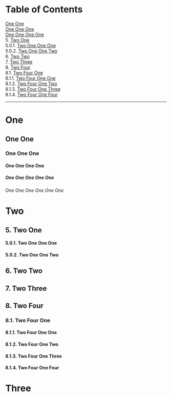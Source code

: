 <!-- !numberedheadings (level=4 minlevel=2 skip=1 start=5 omit="Table of Contents") -->

# Table of Contents

<!-- !toc (level=4 minlevel=2 numbered) -->

[One One](#one-one) <br>
[One One One](#one-one-one) <br>
[One One One One](#one-one-one-one) <br>
5\. [Two One](#5-two-one) <br>
5.0.1\. [Two One One One](#5-0-1-two-one-one-one) <br>
5.0.2\. [Two One One Two](#5-0-2-two-one-one-two) <br>
6\. [Two Two](#6-two-two) <br>
7\. [Two Three](#7-two-three) <br>
8\. [Two Four](#8-two-four) <br>
8.1\. [Two Four One](#8-1-two-four-one) <br>
8.1.1\. [Two Four One One](#8-1-1-two-four-one-one) <br>
8.1.2\. [Two Four One Two](#8-1-2-two-four-one-two) <br>
8.1.3\. [Two Four One Three](#8-1-3-two-four-one-three) <br>
8.1.4\. [Two Four One Four](#8-1-4-two-four-one-four) <br>

<!-- toc! -->

----

# One

## One One

### One One One

#### One One One One

##### One One One One One

###### One One One One One One

# Two

## 5\. Two One

#### 5.0.1\. Two One One One

#### 5.0.2\. Two One One Two

## 6\. Two Two

## 7\. Two Three

## 8\. Two Four

### 8.1\. Two Four One

#### 8.1.1\. Two Four One One

#### 8.1.2\. Two Four One Two

#### 8.1.3\. Two Four One Three

#### 8.1.4\. Two Four One Four

# Three


